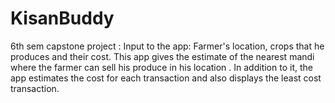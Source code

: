 # KisanBuddy
 6th sem capstone project :  Input to the app: Farmer's location, crops that he produces and their cost. This app gives the estimate of the nearest mandi  where the farmer can sell his produce in his location . In addition to it, the app estimates the cost for each transaction and also  displays the least cost transaction.

